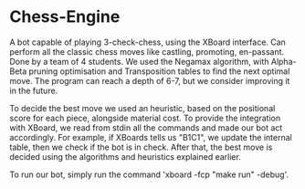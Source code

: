 # Chess-Engine
A bot capable of playing 3-check-chess, using the XBoard interface. Can perform all the classic chess moves like castling, promoting, en-passant.
Done by a team of 4 students. We used the Negamax algorithm, with Alpha-Beta pruning optimisation and Transposition tables to find the next optimal
move. The program can reach a depth of 6-7, but we consider improving it in the future.

To decide the best move we used an heuristic, based on the positional score for each piece, alongside material cost. To provide the integration with
XBoard, we read from stdin all the commands and made our bot act accordingly. For example, if XBoards tells us "B1C1", we update the internal table,
then we check if the bot is in check. After that, the best move is decided using the algorithms and heuristics explained earlier. 

To run our bot, simply run the command 'xboard -fcp "make run" -debug'.
